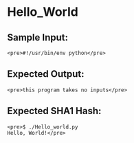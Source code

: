 # Hello_World

## Sample Input:

```
<pre>#!/usr/bin/env python</pre>
```
## Expected Output:

```
<pre>this program takes no inputs</pre>
```
## Expected SHA1 Hash:

```
<pre>$ ./Hello_world.py
Hello, World!</pre>
```
